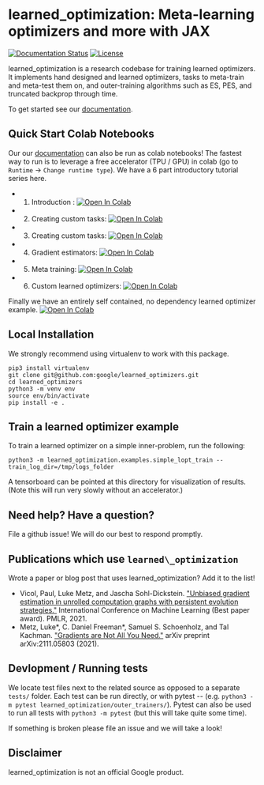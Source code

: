 # learned\_optimization: Meta-learning optimizers and more with JAX

[![Documentation Status](https://readthedocs.org/projects/learned-optimization/badge/?version=latest)](https://learned-optimization.readthedocs.io/en/latest/?badge=latest)
[![License](https://img.shields.io/badge/License-Apache_2.0-blue.svg)](https://opensource.org/licenses/Apache-2.0)


learned\_optimization is a research codebase for training learned
optimizers. It implements hand designed and learned optimizers, tasks to meta-train and meta-test them on, and outer-training algorithms such as ES, PES, and truncated backprop through time.

To get started see our [documentation](https://learned-optimization.readthedocs.io/en/latest/).

## Quick Start Colab Notebooks
Our our [documentation](https://learned-optimization.readthedocs.io/en/latest/) can also be run as colab notebooks! The fastest way to run is to leverage a free accelerator (TPU / GPU) in colab (go to `Runtime` -> `Change runtime type`). We have a 6 part introductory tutorial series here.

- 1. Introduction : <a href="https://colab.research.google.com/github/google/learned_optimization/blob/main/docs/notebooks/Part1_Introduction.ipynb" target="_parent"><img src="https://colab.research.google.com/assets/colab-badge.svg" alt="Open In Colab"/></a>

- 2. Creating custom tasks: <a href="https://colab.research.google.com/github/google/learned_optimization/blob/main/docs/notebooks/Part2_CustomTasks.ipynb" target="_parent"><img src="https://colab.research.google.com/assets/colab-badge.svg" alt="Open In Colab"/></a>

- 3. Creating custom tasks: <a href="https://colab.research.google.com/github/google/learned_optimization/blob/main/docs/notebooks/Part3_Truncation_TruncatedStep.ipynb" target="_parent"><img src="https://colab.research.google.com/assets/colab-badge.svg" alt="Open In Colab"/></a>

- 4. Gradient estimators: <a href="https://colab.research.google.com/github/google/learned_optimization/blob/main/docs/notebooks/Part4_GradientEstimators.ipynb" target="_parent"><img src="https://colab.research.google.com/assets/colab-badge.svg" alt="Open In Colab"/></a>

- 5. Meta training: <a href="https://colab.research.google.com/github/google/learned_optimization/blob/main/docs/notebooks/Part5_Meta_training_with_GradienLearner.ipynb" target="_parent"><img src="https://colab.research.google.com/assets/colab-badge.svg" alt="Open In Colab"/></a>

- 6. Custom learned optimizers: <a href="https://colab.research.google.com/github/google/learned_optimization/blob/main/docs/notebooks/Part6_custom_learned_optimizers.ipynb" target="_parent"><img src="https://colab.research.google.com/assets/colab-badge.svg" alt="Open In Colab"/></a>


Finally we have an entirely self contained, no dependency learned optimizer example.
<a href="https://colab.research.google.com/github/google/learned_optimization/blob/main/docs/notebooks/no_dependency_learned_optimizers.ipynb" target="_parent"><img src="https://colab.research.google.com/assets/colab-badge.svg" alt="Open In Colab"/></a>


## Local Installation
We strongly recommend using virtualenv to work with this package.

```
pip3 install virtualenv
git clone git@github.com:google/learned_optimizers.git
cd learned_optimizers
python3 -m venv env
source env/bin/activate
pip install -e .
```

## Train a learned optimizer example
To train a learned optimizer on a simple inner-problem, run the following:

`python3 -m learned_optimization.examples.simple_lopt_train --train_log_dir=/tmp/logs_folder`

A tensorboard can be pointed at this directory for visualization of results. (Note this will run very slowly without an accelerator.)

## Need help? Have a question?
File a github issue! We will do our best to respond promptly.

## Publications which use `learned\_optimization`
Wrote a paper or blog post that uses learned\_optimization? Add it to the list!

* Vicol, Paul, Luke Metz, and Jascha Sohl-Dickstein. ["Unbiased gradient estimation in unrolled computation graphs with persistent evolution strategies."](https://arxiv.org/abs/2112.13835) International Conference on Machine Learning (Best paper award). PMLR, 2021.
* Metz, Luke*, C. Daniel Freeman*, Samuel S. Schoenholz, and Tal Kachman. ["Gradients are Not All You Need."](https://arxiv.org/abs/2111.05803) arXiv preprint arXiv:2111.05803 (2021).

## Devlopment / Running tests
We locate test files next to the related source as opposed to a separate `tests/` folder.
Each test can be run directly, or with pytest -- (e.g. `python3 -m pytest learned_optimization/outer_trainers/`). Pytest can also be used to run all tests with `python3 -m pytest` (but this will take quite some time).

If something is broken please file an issue and we will take a look!

## Disclaimer

learned\_optimization is not an official Google product.
